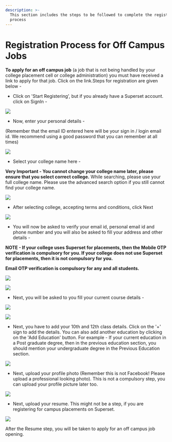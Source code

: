 ```yaml
---
description: >-
  This section includes the steps to be followed to complete the registration
  process
---
```


# Registration Process for Off Campus Jobs

**To apply for an off campus job** \(a job that is not being handled by your college placement cell or college administration\) you must have received a link to apply for that job. Click on the link.Steps for registration are given below - 

* Click on 'Start Registering', but if you already have a Superset account. click on SignIn -

![](../.gitbook/assets/image%20%2839%29.png)

* Now, enter your personal details -

\(Remember that the email ID entered here will be your sign in / login email id. We recommend using a good password that you can remember at all times\)

![](../.gitbook/assets/image%20%2846%29.png)

* Select your college name here - 

**Very Important - You cannot change your college name later, please ensure that you select correct college.** While searching, please use your full college name. Please use the advanced search option if you still cannot find your college name.

![](../.gitbook/assets/image%20%2840%29.png)

* After selecting college, accepting terms and conditions, click Next

![](../.gitbook/assets/image%20%2849%29.png)

* You will now be asked to verify your email id, personal email id and phone number and you will also be asked to fill your address and other details - 

**NOTE - If your college uses Superset for placements, then the Mobile OTP verification is compulsory for you. If your college does not use Superset for placements, then it is not compulsory for you.**

**Email OTP verification is compulsory for any and all students.**

![](../.gitbook/assets/image%20%2847%29.png)

![](../.gitbook/assets/image%20%2851%29.png)

* Next, you will be asked to you fill your current course details -

![](../.gitbook/assets/image%20%2842%29.png)

![](../.gitbook/assets/image%20%2841%29.png)

* Next, you have to add your 10th and 12th class details. Click on the '+' sign to add the details. You can also add another education by clicking on the 'Add Education' button. For example - If your current education in a Post graduate degree, then in the previous education section, you should mention your undergraduate degree in the Previous Education section.

![](../.gitbook/assets/image%20%2857%29.png)

* Next, upload your profile photo \(Remember this is not Facebook! Please upload a professional looking photo\). This is not a compulsory step, you can upload your profile picture later too.

![](../.gitbook/assets/image%20%2850%29.png)

* Next, upload your resume. This might not be a step, if you are registering for campus placements on Superset.

![](../.gitbook/assets/image%20%2844%29.png)

After the Resume step, you will be taken to apply for an off campus job opening.

